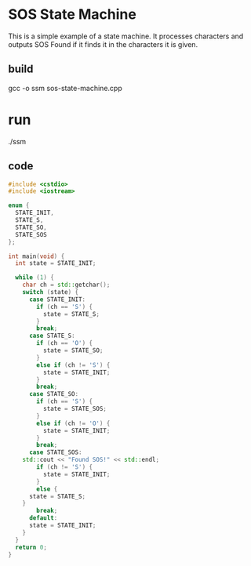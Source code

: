 # SOS State Machine

This is a simple example of a state machine. It processes characters and outputs SOS Found if it finds it in the characters it is given.

## build
gcc -o ssm sos-state-machine.cpp

# run

./ssm

## code
```c++
#include <cstdio>
#include <iostream>

enum {
  STATE_INIT,
  STATE_S,
  STATE_SO,
  STATE_SOS
};

int main(void) {
  int state = STATE_INIT;

  while (1) {
    char ch = std::getchar();
    switch (state) {
      case STATE_INIT:
        if (ch == 'S') {
          state = STATE_S;
        }
        break;
      case STATE_S:
        if (ch == 'O') {
          state = STATE_SO;
        }
        else if (ch != 'S') {
          state = STATE_INIT;
        }
        break;
      case STATE_SO:
        if (ch == 'S') {
          state = STATE_SOS;
        }
        else if (ch != 'O') {
          state = STATE_INIT;
        }
        break;
      case STATE_SOS:
	std::cout << "Found SOS!" << std::endl;	
        if (ch != 'S') {
          state = STATE_INIT;
        }
        else {
   	  state = STATE_S;
	}
        break;
      default:
	  state = STATE_INIT;
    }
  }
  return 0;
}
```
